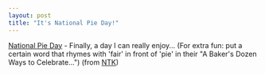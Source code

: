 ```yaml
---
layout: post
title: "It's National Pie Day!"
---
```




<a href="http://www.piecouncil.org/national.htm">National Pie Day</a> - Finally, a day I can really enjoy... (For extra fun: put a certain word that rhymes with 'fair' in front of 'pie' in their "A Baker's Dozen Ways to Celebrate...") (from <a href="http://www.ntk.net/2004/01/23/">NTK</a>)


